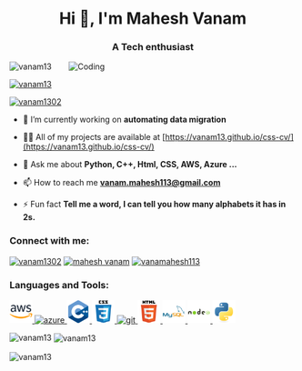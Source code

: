 <h1 align="center">Hi 👋, I'm Mahesh Vanam</h1>
<h3 align="center">A Tech enthusiast</h3>
<img align="right" alt="Coding" width="400" src="https://i.gifer.com/9AnS.gif"</img>
<p align="left"> <img src="https://komarev.com/ghpvc/?username=vanam13&label=Profile%20views&color=0e75b6&style=flat" alt="vanam13" /> </p>

<p align="left"> <a href="https://github.com/ryo-ma/github-profile-trophy"><img src="https://github-profile-trophy.vercel.app/?username=vanam13" alt="vanam13" /></a> </p>

<p align="left"> <a href="https://twitter.com/vanam1302" target="blank"><img src="https://img.shields.io/twitter/follow/vanam1302?logo=twitter&style=for-the-badge" alt="vanam1302" /></a> </p>

- 🔭 I’m currently working on **automating data migration**

- 👨‍💻 All of my projects are available at [https://vanam13.github.io/css-cv/](https://vanam13.github.io/css-cv/)

- 💬 Ask me about **Python, C++, Html, CSS, AWS, Azure ...**

- 📫 How to reach me **vanam.mahesh113@gmail.com**

- ⚡ Fun fact **Tell me a word, I can tell you how many alphabets it has in 2s.**

<h3 align="left">Connect with me:</h3>
<p align="left">
<a href="https://twitter.com/vanam1302" target="blank"><img align="center" src="https://raw.githubusercontent.com/rahuldkjain/github-profile-readme-generator/master/src/images/icons/Social/twitter.svg" alt="vanam1302" height="30" width="40" /></a>
<a href="https://linkedin.com/in/mahesh vanam" target="blank"><img align="center" src="https://raw.githubusercontent.com/rahuldkjain/github-profile-readme-generator/master/src/images/icons/Social/linked-in-alt.svg" alt="mahesh vanam" height="30" width="40" /></a>
<a href="https://auth.geeksforgeeks.org/user/vanamahesh113" target="blank"><img align="center" src="https://raw.githubusercontent.com/rahuldkjain/github-profile-readme-generator/master/src/images/icons/Social/geeks-for-geeks.svg" alt="vanamahesh113" height="30" width="40" /></a>
</p>

<h3 align="left">Languages and Tools:</h3>
<p align="left"> <a href="https://aws.amazon.com" target="_blank" rel="noreferrer"> <img src="https://raw.githubusercontent.com/devicons/devicon/master/icons/amazonwebservices/amazonwebservices-original-wordmark.svg" alt="aws" width="40" height="40"/> </a> <a href="https://azure.microsoft.com/en-in/" target="_blank" rel="noreferrer"> <img src="https://www.vectorlogo.zone/logos/microsoft_azure/microsoft_azure-icon.svg" alt="azure" width="40" height="40"/> </a> <a href="https://www.w3schools.com/cpp/" target="_blank" rel="noreferrer"> <img src="https://raw.githubusercontent.com/devicons/devicon/master/icons/cplusplus/cplusplus-original.svg" alt="cplusplus" width="40" height="40"/> </a> <a href="https://www.w3schools.com/css/" target="_blank" rel="noreferrer"> <img src="https://raw.githubusercontent.com/devicons/devicon/master/icons/css3/css3-original-wordmark.svg" alt="css3" width="40" height="40"/> </a> <a href="https://git-scm.com/" target="_blank" rel="noreferrer"> <img src="https://www.vectorlogo.zone/logos/git-scm/git-scm-icon.svg" alt="git" width="40" height="40"/> </a> <a href="https://www.w3.org/html/" target="_blank" rel="noreferrer"> <img src="https://raw.githubusercontent.com/devicons/devicon/master/icons/html5/html5-original-wordmark.svg" alt="html5" width="40" height="40"/> </a> <a href="https://www.mysql.com/" target="_blank" rel="noreferrer"> <img src="https://raw.githubusercontent.com/devicons/devicon/master/icons/mysql/mysql-original-wordmark.svg" alt="mysql" width="40" height="40"/> </a> <a href="https://nodejs.org" target="_blank" rel="noreferrer"> <img src="https://raw.githubusercontent.com/devicons/devicon/master/icons/nodejs/nodejs-original-wordmark.svg" alt="nodejs" width="40" height="40"/> </a> <a href="https://www.python.org" target="_blank" rel="noreferrer"> <img src="https://raw.githubusercontent.com/devicons/devicon/master/icons/python/python-original.svg" alt="python" width="40" height="40"/> </a> </p>

<p><img align="left" src="https://github-readme-stats.vercel.app/api/top-langs?username=vanam13&show_icons=true&locale=en&layout=compact" alt="vanam13" /></p>

<p>&nbsp;<img align="center" src="https://github-readme-stats.vercel.app/api?username=vanam13&show_icons=true&locale=en" alt="vanam13" /></p>

<p><img align="center" src="https://github-readme-streak-stats.herokuapp.com/?user=vanam13&" alt="vanam13" /></p> 
